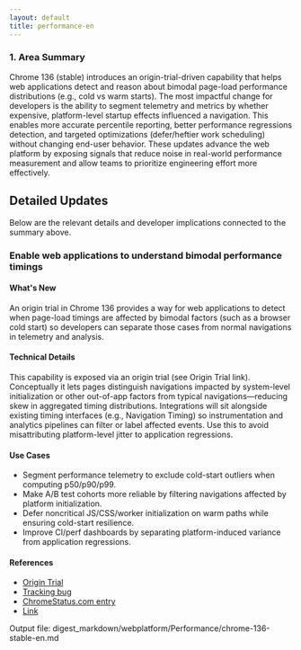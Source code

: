 ```yaml
---
layout: default
title: performance-en
---
```


### 1. Area Summary

Chrome 136 (stable) introduces an origin-trial-driven capability that helps web applications detect and reason about bimodal page-load performance distributions (e.g., cold vs warm starts). The most impactful change for developers is the ability to segment telemetry and metrics by whether expensive, platform-level startup effects influenced a navigation. This enables more accurate percentile reporting, better performance regressions detection, and targeted optimizations (defer/heftier work scheduling) without changing end-user behavior. These updates advance the web platform by exposing signals that reduce noise in real-world performance measurement and allow teams to prioritize engineering effort more effectively.

## Detailed Updates

Below are the relevant details and developer implications connected to the summary above.

### Enable web applications to understand bimodal performance timings

#### What's New
An origin trial in Chrome 136 provides a way for web applications to detect when page-load timings are affected by bimodal factors (such as a browser cold start) so developers can separate those cases from normal navigations in telemetry and analysis.

#### Technical Details
This capability is exposed via an origin trial (see Origin Trial link). Conceptually it lets pages distinguish navigations impacted by system-level initialization or other out-of-app factors from typical navigations—reducing skew in aggregated timing distributions. Integrations will sit alongside existing timing interfaces (e.g., Navigation Timing) so instrumentation and analytics pipelines can filter or label affected events. Use this to avoid misattributing platform-level jitter to application regressions.

#### Use Cases
- Segment performance telemetry to exclude cold-start outliers when computing p50/p90/p99.
- Make A/B test cohorts more reliable by filtering navigations affected by platform initialization.
- Defer noncritical JS/CSS/worker initialization on warm paths while ensuring cold-start resilience.
- Improve CI/perf dashboards by separating platform-induced variance from application regressions.

#### References
- [Origin Trial](https://developer.chrome.com/origintrials/#/trials/active)
- [Tracking bug](https://bugs.chromium.org/p/chromium/issues/detail?id=1413848)
- [ChromeStatus.com entry](https://chromestatus.com/feature/5037395062800384)
- [Link](https://w3c.github.io/navigation-timing/)

Output file: digest_markdown/webplatform/Performance/chrome-136-stable-en.md
